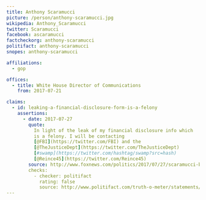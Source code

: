 ```yaml
---
title: Anthony Scaramucci
picture: /person/anthony-scaramucci.jpg
wikipedia: Anthony_Scaramucci
twitter: Scaramucci
facebook: ascaramucci
factcheckorg: anthony-scaramucci
politifact: anthony-scaramucci
snopes: anthony-scaramucci

affiliations:
  - gop

offices:
  - title: White House Director of Communications
    from: 2017-07-21

claims:
  - id: leaking-a-financial-disclosure-form-is-a-felony
    assertions:
      - date: 2017-07-27
        quote:
          In light of the leak of my financial disclosure info which
          is a felony. I will be contacting
          [@FBI](https://twitter.com/FBI) and the
          [@TheJusticeDept](https://twitter.com/TheJusticeDept)
          [#swamp](https://twitter.com/hashtag/swamp?src=hash)
          [@Reince45](https://twitter.com/Reince45)
        source: http://www.foxnews.com/politics/2017/07/27/scaramucci-blasts-felony-leak-his-financial-info-but-denies-targeting-priebus.html
        checks:
          - checker: politifact
            rating: false
            source: http://www.politifact.com/truth-o-meter/statements/2017/jul/27/anthony-scaramucci/it-felony-leak-financial-disclosure-form-anthony-s/
---
```

